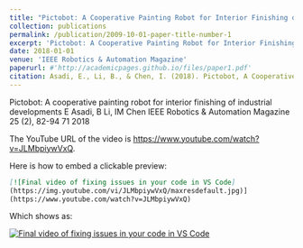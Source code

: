 ```yaml
---
title: "Pictobot: A Cooperative Painting Robot for Interior Finishing of Industrial Developments"
collection: publications
permalink: /publication/2009-10-01-paper-title-number-1
excerpt: 'Pictobot: A Cooperative Painting Robot for Interior Finishing of Industrial Developments.'
date: 2018-01-01
venue: 'IEEE Robotics & Automation Magazine'
paperurl: #'http://academicpages.github.io/files/paper1.pdf'
citation: Asadi, E., Li, B., & Chen, I. (2018). Pictobot, A Cooperative Painting Robot for Interior Finishing of Industrial Developments. IEEE Robotics & Automation Magazine, 25, 82-94.
---
```


Pictobot: A cooperative painting robot for interior finishing of industrial developments
E Asadi, B Li, IM Chen
IEEE Robotics & Automation Magazine 25 (2), 82-94	71	2018

The YouTube URL of the video is https://www.youtube.com/watch?v=JLMbpiywVxQ. 

Here is how to embed a clickable preview:

```markdown
[![Final video of fixing issues in your code in VS Code]
(https://img.youtube.com/vi/JLMbpiywVxQ/maxresdefault.jpg)]
(https://www.youtube.com/watch?v=JLMbpiywVxQ)
```

Which shows as:

[![Final video of fixing issues in your code in VS Code](https://img.youtube.com/vi/JLMbpiywVxQ/maxresdefault.jpg)](https://www.youtube.com/watch?v=JLMbpiywVxQ)
